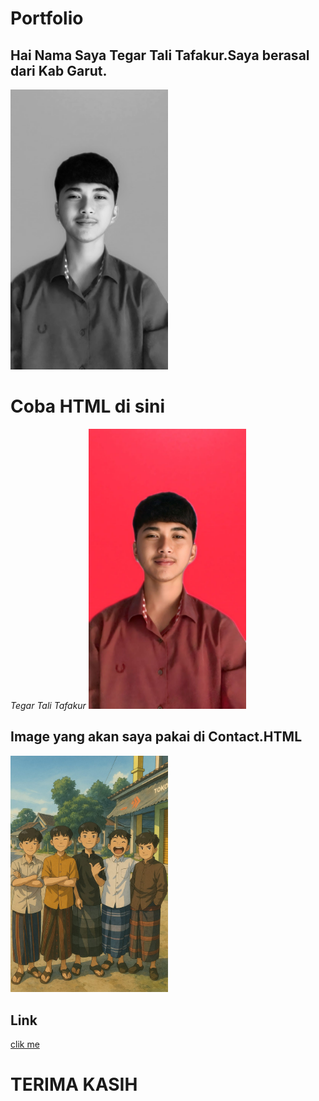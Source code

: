 # Portfolio

## Hai Nama Saya Tegar Tali Tafakur.Saya berasal dari Kab Garut.

<img src="Tegar.jpg" style="width: 50%"/>

<h1>Coba HTML di sini </h1>
<i>Tegar Tali Tafakur</i>

<img src="baed799d-2d0e-4199-bcb1-1fab639afcdc.jpg" style = "width:50%"/>

## Image yang akan saya pakai di Contact.HTML

<img src="cover.jpg" style = "width:50%"/>
 
## Link
[clik me](https://tafakkurtegar1-tech-github-io.vercel.app/indeks.html)

# TERIMA KASIH


